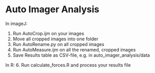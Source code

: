 # Auto Imager Analysis

In imageJ:
1. Run AutoCrop.ijm on your images
2. Move all cropped images into one folder
3. Run AutoRename.py on all cropped images
4. Run AutoMeasure.ijm on all the renamed, cropped images
5. Save Results table as CSV-file, e.g. in auto_imager_analysis/data

In R:
6. Run calculate_forces.R and process your results file